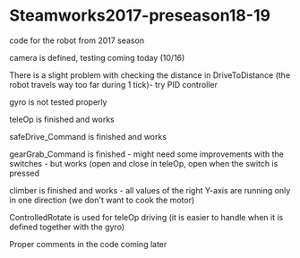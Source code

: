 # Steamworks2017-preseason18-19
code for the robot from 2017 season

camera is defined, testing coming today (10/16)

There is a slight problem with checking the distance in DriveToDistance (the robot travels way too far during 1 tick)- try PID controller

gyro is not tested properly

teleOp is finished and works

safeDrive_Command is finished and works

gearGrab_Command is finished - might need some improvements with the switches - but works (open and close in teleOp, open when the switch is pressed

climber is finished and works - all values of the right Y-axis are running only in one direction (we don't want to cook the motor)

ControlledRotate is used for teleOp driving (it is easier to handle when it is defined together with the gyro)

Proper comments in the code coming later
